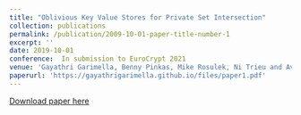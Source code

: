 ```yaml
---
title: "Oblivious Key Value Stores for Private Set Intersection"
collection: publications
permalink: /publication/2009-10-01-paper-title-number-1
excerpt: ''
date: 2019-10-01
conference:  In submission to EuroCrypt 2021
venue: 'Gayathri Garimella, Benny Pinkas, Mike Rosulek, Ni Trieu and Avishay Yanai'
paperurl: 'https://gayathrigarimella.github.io/files/paper1.pdf'
---
```

[Download paper here](https://gayathrigarimella.github.io/files/paper1.pdf)
